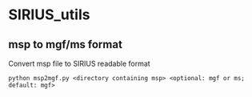 # SIRIUS_utils
 
## msp to mgf/ms format

Convert msp file to SIRIUS readable format

```
python msp2mgf.py <directory containing msp> <optional: mgf or ms; default: mgf>
```

